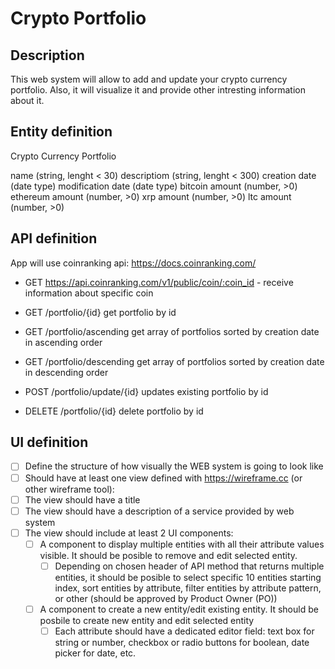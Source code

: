 # Crypto Portfolio

## Description

This web system will allow to add and update your crypto currency portfolio. Also, it will visualize it and provide other intresting information about it.

## Entity definition

Crypto Currency Portfolio

name (string, lenght < 30) 
descriptiom (string, lenght < 300)
creation date (date type)
modification date (date type)
bitcoin amount (number, >0)
ethereum amount (number, >0)
xrp amount (number, >0)
ltc amount (number, >0)

## API definition

App will use coinranking api: https://docs.coinranking.com/

- GET https://api.coinranking.com/v1/public/coin/:coin_id - receive information about specific coin

- GET /portfolio/{id} get portfolio by id

- GET /portfolio/ascending  get array of portfolios sorted by creation date in ascending order

- GET /portfolio/descending  get array of portfolios sorted by creation date in descending order

- POST /portfolio/update/{id} updates existing portfolio by id

- DELETE /portfolio/{id} delete portfolio by id

## UI definition
- [ ] Define the structure of how visually the WEB system is going to look like
- [ ] Should have at least one view defined with https://wireframe.cc (or other wireframe tool):
- [ ] The view should have a title
- [ ] The view should have a description of a service provided by web system
- [ ] The view should include at least 2 UI components:
    - [ ] A component to display multiple entities with all their attribute values visible. It should be posible to remove and edit selected entity.
        - [ ] Depending on chosen header of API method that returns multiple entities, it should be posible to select specific 10 entities starting index, sort entities by attribute, filter entities by attribute pattern, or other (should be approved by Product Owner (PO))
    - [ ] A component to create a new entity/edit existing entity. It should be posbile to create new entity and edit selected entity
        - [ ] Each attribute should have a dedicated editor field: text box for string or number, checkbox or radio buttons for boolean, date picker for date, etc.